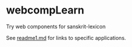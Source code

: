 # webcompLearn
Try web components for sanskrit-lexicon

See [readme1.md](https://github.com/funderburkjim/webcompLearn/blob/gh-pages/readme1.md) for links to specific applications.
